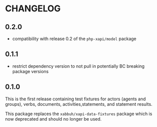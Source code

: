 CHANGELOG
=========

0.2.0
-----

* compatibility with release 0.2 of the `php-xapi/model` package

0.1.1
-----

* restrict dependency version to not pull in potentially BC breaking package
  versions

0.1.0
-----

This is the first release containing test fixtures for actors (agents and
groups), verbs, documents, activities,statements, and statement results.

This package replaces the `xabbuh/xapi-data-fixtures` package which is now
deprecated and should no longer be used.
